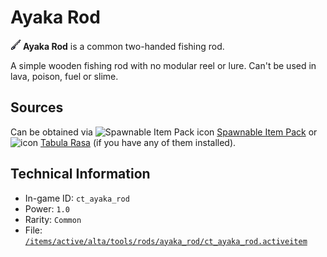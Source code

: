 # Ayaka Rod

<img src="https://raw.githubusercontent.com/Ceterai/Enternia/main/items/active/alta/tools/rods/ayaka_rod/icon.png" alt="Ayaka Rod icon" loading="lazy" height="16px" width="auto" /> **Ayaka Rod** is a common two-handed fishing rod.

A simple wooden fishing rod with no modular reel or lure. Can't be used in lava, poison, fuel or slime.

## Sources

Can be obtained via <img src="https://raw.githubusercontent.com/Silverfeelin/Starbound-SpawnableItemPack/master/interface/sip/iconSmall.png" alt="Spawnable Item Pack icon" width="18" height="14"/> [Spawnable Item Pack](https://steamcommunity.com/sharedfiles/filedetails/?id=733665104) or <img src="https://steamuserimages-a.akamaihd.net/ugc/263843960696222713/3EC9A7C005541F7D577EBCB8C5736B4EFC9973D6/" alt="icon" width="8" height="12"/> [Tabula Rasa](https://community.playstarbound.com/resources/the-tabula-rasa.3222/) (if you have any of them installed).

## Technical Information

- In-game ID: `ct_ayaka_rod`
- Power: `1.0`
- Rarity: `Common`
- File: [`/items/active/alta/tools/rods/ayaka_rod/ct_ayaka_rod.activeitem`](https://github.com/Ceterai/Enternia/blob/main/items/active/alta/tools/rods/ayaka_rod/ct_ayaka_rod.activeitem)
